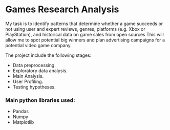 # Games Research Analysis
My task is to identify patterns that determine whether a game succeeds or not using user and expert reviews, genres, platforms (e.g. Xbox or PlayStation), and historical data on game sales from open sources This will allow me to spot potential big winners and plan advertising campaigns for a potential video game company.

The project include the following stages:

- Data preprocessing.
- Exploratory data analysis.
- Main Analysis.
- User Profiling.
- Testing hypotheses.

### Main python libraries used:
- Pandas
- Numpy
- Matplotlib
